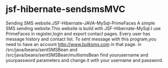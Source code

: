 # jsf-hibernate-sendsmsMVC
Sending SMS website.JSF-Hibernate-JAVA-MySql-PrimeFaces
A simple SMS sending website.This website is build with JSF-Hibernate-MySql.I use PrimeFaces in register,login and export contact pages.
Every user has message history and contact list.
To sent message with this program,you need to have an account http://www.bulksms.com in that page.
in /src/java/beans/sentSMSBean and /src/java/beans/sentSMSBean/multismsBean find yourusername and yourpassword parameters and change it
with your username and password.



